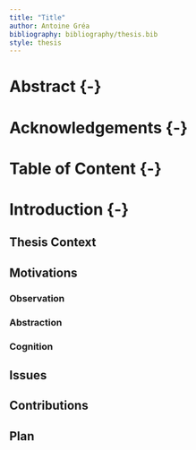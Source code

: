 ```yaml
---
title: "Title"
author: Antoine Gréa
bibliography: bibliography/thesis.bib
style: thesis
---
```



# Abstract {-}

# Acknowledgements {-}

# Table of Content {-}

# Introduction {-}

## Thesis Context

## Motivations
 
### Observation

### Abstraction

### Cognition

## Issues

## Contributions

## Plan



